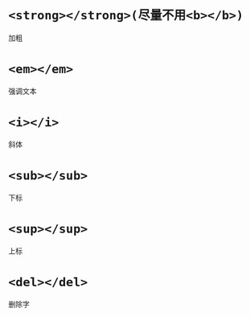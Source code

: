 # `<strong></strong>(尽量不用<b></b>)`
加粗
# `<em></em>`
强调文本
# `<i></i>`
斜体
# `<sub></sub>`
下标
# `<sup></sup>`
上标
# `<del></del>`
删除字